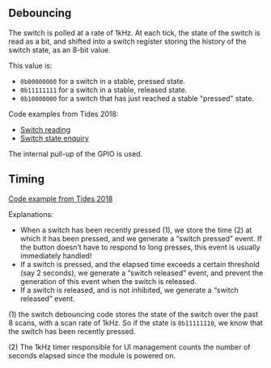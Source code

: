 ## Debouncing

The switch is polled at a rate of 1kHz. At each tick, the state of the switch is read as a bit, and shifted into a switch register storing the history of the switch state, as an 8-bit value.

This value is:

* `0b00000000` for a switch in a stable, pressed state.
* `0b11111111` for a switch in a stable, released state.
* `0b10000000` for a switch that has just reached a stable "pressed" state.

Code examples from Tides 2018:

* [Switch reading](https://github.com/pichenettes/eurorack/blob/master/tides2/drivers/switches.cc#L69)
* [Switch state enquiry](https://github.com/pichenettes/eurorack/blob/master/tides2/drivers/switches.h#L53)

The internal pull-up of the GPIO is used.

## Timing

[Code example from Tides 2018](https://github.com/pichenettes/eurorack/blob/master/tides2/ui.cc#L84)

Explanations:

* When a switch has been recently pressed (1), we store the time (2) at which it has been pressed, and we generate a “switch pressed” event. If the button doesn’t have to respond to long presses, this event is usually immediately handled!
* If a switch is pressed, and the elapsed time exceeds a certain threshold (say 2 seconds), we generate a “switch released” event, and prevent the generation of this event when the switch is released.
* If a switch is released, and is not inhibited, we generate a “switch released” event.

(1) the switch debouncing code stores the state of the switch over the past 8 scans, with a scan rate of 1kHz. So if the state is `0b11111110`, we know that the switch has been recently pressed.

(2) The 1kHz timer responsible for UI management counts the number of seconds elapsed since the module is powered on.

